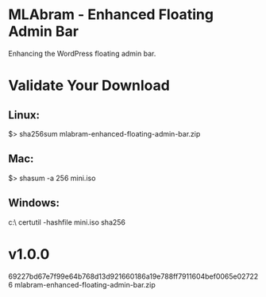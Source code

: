 # MLAbram - Enhanced Floating Admin Bar
Enhancing the WordPress floating admin bar.


# Validate Your Download

## Linux:
$> sha256sum mlabram-enhanced-floating-admin-bar.zip

## Mac:
$> shasum -a 256 mini.iso

## Windows:
c:\ certutil -hashfile mini.iso sha256

# v1.0.0
69227bd67e7f99e64b768d13d921660186a19e788ff7911604bef0065e027226 mlabram-enhanced-floating-admin-bar.zip
